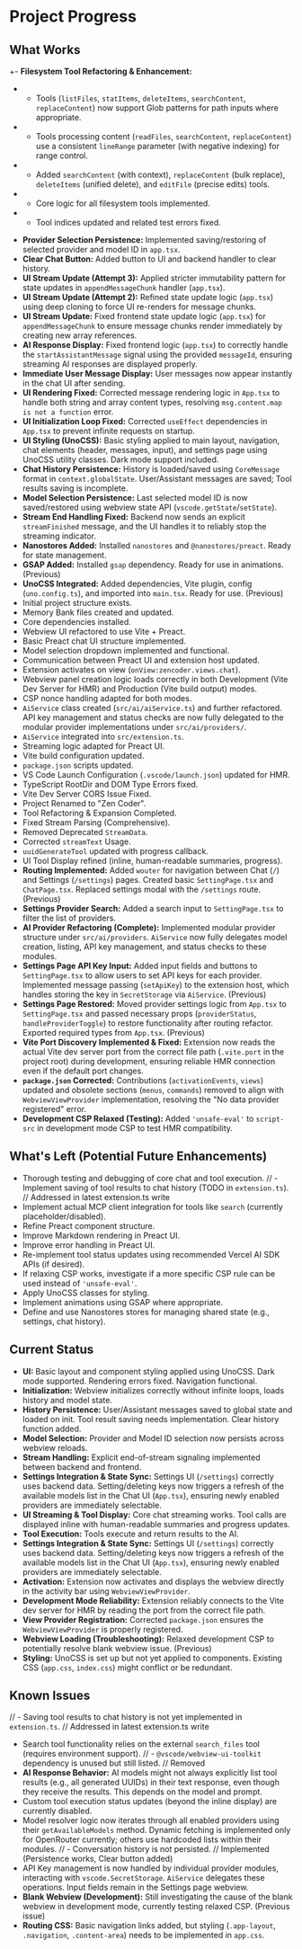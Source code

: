 # Project Progress

## What Works
+- **Filesystem Tool Refactoring & Enhancement:**
+    - Tools (`listFiles`, `statItems`, `deleteItems`, `searchContent`, `replaceContent`) now support Glob patterns for path inputs where appropriate.
+    - Tools processing content (`readFiles`, `searchContent`, `replaceContent`) use a consistent `lineRange` parameter (with negative indexing) for range control.
+    - Added `searchContent` (with context), `replaceContent` (bulk replace), `deleteItems` (unified delete), and `editFile` (precise edits) tools.
+    - Core logic for all filesystem tools implemented.
+    - Tool indices updated and related test errors fixed.
- **Provider Selection Persistence:** Implemented saving/restoring of selected provider and model ID in `app.tsx`.
- **Clear Chat Button:** Added button to UI and backend handler to clear history.
- **UI Stream Update (Attempt 3):** Applied stricter immutability pattern for state updates in `appendMessageChunk` handler (`app.tsx`).
- **UI Stream Update (Attempt 2):** Refined state update logic (`app.tsx`) using deep cloning to force UI re-renders for message chunks.
- **UI Stream Update:** Fixed frontend state update logic (`app.tsx`) for `appendMessageChunk` to ensure message chunks render immediately by creating new array references.
- **AI Response Display:** Fixed frontend logic (`app.tsx`) to correctly handle the `startAssistantMessage` signal using the provided `messageId`, ensuring streaming AI responses are displayed properly.
- **Immediate User Message Display:** User messages now appear instantly in the chat UI after sending.
- **UI Rendering Fixed:** Corrected message rendering logic in `App.tsx` to handle both string and array content types, resolving `msg.content.map is not a function` error.
- **UI Initialization Loop Fixed:** Corrected `useEffect` dependencies in `App.tsx` to prevent infinite requests on startup.
- **UI Styling (UnoCSS):** Basic styling applied to main layout, navigation, chat elements (header, messages, input), and settings page using UnoCSS utility classes. Dark mode support included.
- **Chat History Persistence:** History is loaded/saved using `CoreMessage` format in `context.globalState`. User/Assistant messages are saved; Tool results saving is incomplete.
- **Model Selection Persistence:** Last selected model ID is now saved/restored using webview state API (`vscode.getState`/`setState`).
- **Stream End Handling Fixed:** Backend now sends an explicit `streamFinished` message, and the UI handles it to reliably stop the streaming indicator.
- **Nanostores Added:** Installed `nanostores` and `@nanostores/preact`. Ready for state management.
- **GSAP Added:** Installed `gsap` dependency. Ready for use in animations. (Previous)
- **UnoCSS Integrated:** Added dependencies, Vite plugin, config (`uno.config.ts`), and imported into `main.tsx`. Ready for use. (Previous)
- Initial project structure exists.
- Memory Bank files created and updated.
- Core dependencies installed.
- Webview UI refactored to use Vite + Preact.
- Basic Preact chat UI structure implemented.
- Model selection dropdown implemented and functional.
- Communication between Preact UI and extension host updated.
- Extension activates on view (`onView:zencoder.views.chat`).
- Webview panel creation logic loads correctly in both Development (Vite Dev Server for HMR) and Production (Vite build output) modes.
- CSP nonce handling adapted for both modes.
- `AiService` class created (`src/ai/aiService.ts`) and further refactored. API key management and status checks are now fully delegated to the modular provider implementations under `src/ai/providers/`.
- `AiService` integrated into `src/extension.ts`.
- Streaming logic adapted for Preact UI.
- Vite build configuration updated.
- `package.json` scripts updated.
- VS Code Launch Configuration (`.vscode/launch.json`) updated for HMR.
- TypeScript RootDir and DOM Type Errors fixed.
- Vite Dev Server CORS Issue Fixed.
- Project Renamed to \"Zen Coder\".
- Tool Refactoring & Expansion Completed.
- Fixed Stream Parsing (Comprehensive).
- Removed Deprecated `StreamData`.
- Corrected `streamText` Usage.
- `uuidGenerateTool` updated with progress callback.
- UI Tool Display refined (inline, human-readable summaries, progress).
- **Routing Implemented:** Added `wouter` for navigation between Chat (`/`) and Settings (`/settings`) pages. Created basic `SettingPage.tsx` and `ChatPage.tsx`. Replaced settings modal with the `/settings` route. (Previous)
- **Settings Provider Search:** Added a search input to `SettingPage.tsx` to filter the list of providers.
- **AI Provider Refactoring (Complete):** Implemented modular provider structure under `src/ai/providers`. `AiService` now fully delegates model creation, listing, API key management, and status checks to these modules.
- **Settings Page API Key Input:** Added input fields and buttons to `SettingPage.tsx` to allow users to set API keys for each provider. Implemented message passing (`setApiKey`) to the extension host, which handles storing the key in `SecretStorage` via `AiService`. (Previous)
- **Settings Page Restored:** Moved provider settings logic from `App.tsx` to `SettingPage.tsx` and passed necessary props (`providerStatus`, `handleProviderToggle`) to restore functionality after routing refactor. Exported required types from `App.tsx`. (Previous)
- **Vite Port Discovery Implemented & Fixed:** Extension now reads the actual Vite dev server port from the correct file path (`.vite.port` in the project root) during development, ensuring reliable HMR connection even if the default port changes.
- **`package.json` Corrected:** Contributions (`activationEvents`, `views`) updated and obsolete sections (`menus`, `commands`) removed to align with `WebviewViewProvider` implementation, resolving the "No data provider registered" error.
- **Development CSP Relaxed (Testing):** Added `'unsafe-eval'` to `script-src` in development mode CSP to test HMR compatibility.

## What's Left (Potential Future Enhancements)
- Thorough testing and debugging of core chat and tool execution.
// - Implement saving of tool results to chat history (TODO in `extension.ts`). // Addressed in latest extension.ts write
- Implement actual MCP client integration for tools like `search` (currently placeholder/disabled).
- Refine Preact component structure.
- Improve Markdown rendering in Preact UI.
- Improve error handling in Preact UI.
- Re-implement tool status updates using recommended Vercel AI SDK APIs (if desired).
- If relaxing CSP works, investigate if a more specific CSP rule can be used instead of `'unsafe-eval'`.
- Apply UnoCSS classes for styling.
- Implement animations using GSAP where appropriate.
- Define and use Nanostores stores for managing shared state (e.g., settings, chat history).

## Current Status
- **UI:** Basic layout and component styling applied using UnoCSS. Dark mode supported. Rendering errors fixed. Navigation functional.
- **Initialization:** Webview initializes correctly without infinite loops, loads history and model state.
- **History Persistence:** User/Assistant messages saved to global state and loaded on init. Tool result saving needs implementation. Clear history function added.
- **Model Selection:** Provider and Model ID selection now persists across webview reloads.
- **Stream Handling:** Explicit end-of-stream signaling implemented between backend and frontend.
- **Settings Integration & State Sync:** Settings UI (`/settings`) correctly uses backend data. Setting/deleting keys now triggers a refresh of the available models list in the Chat UI (`App.tsx`), ensuring newly enabled providers are immediately selectable.
- **UI Streaming & Tool Display:** Core chat streaming works. Tool calls are displayed inline with human-readable summaries and progress updates.
- **Tool Execution:** Tools execute and return results to the AI.
- **Settings Integration & State Sync:** Settings UI (`/settings`) correctly uses backend data. Setting/deleting keys now triggers a refresh of the available models list in the Chat UI (`App.tsx`), ensuring newly enabled providers are immediately selectable.
- **Activation:** Extension now activates and displays the webview directly in the activity bar using `WebviewViewProvider`.
- **Development Mode Reliability:** Extension reliably connects to the Vite dev server for HMR by reading the port from the correct file path.
- **View Provider Registration:** Corrected `package.json` ensures the `WebviewViewProvider` is properly registered.
- **Webview Loading (Troubleshooting):** Relaxed development CSP to potentially resolve blank webview issue. (Previous)
- **Styling:** UnoCSS is set up but not yet applied to components. Existing CSS (`app.css`, `index.css`) might conflict or be redundant.

## Known Issues
// - Saving tool results to chat history is not yet implemented in `extension.ts`. // Addressed in latest extension.ts write
- Search tool functionality relies on the external `search_files` tool (requires environment support).
// - `@vscode/webview-ui-toolkit` dependency is unused but still listed. // Removed
- **AI Response Behavior:** AI models might not always explicitly list tool results (e.g., all generated UUIDs) in their text response, even though they receive the results. This depends on the model and prompt.
- Custom tool execution status updates (beyond the inline display) are currently disabled.
- Model resolver logic now iterates through all enabled providers using their `getAvailableModels` method. Dynamic fetching is implemented only for OpenRouter currently; others use hardcoded lists within their modules.
// - Conversation history is not persisted. // Implemented (Persistence works, Clear button added)
- API Key management is now handled by individual provider modules, interacting with `vscode.SecretStorage`. `AiService` delegates these operations. Input fields remain in the Settings page webview.
- **Blank Webview (Development):** Still investigating the cause of the blank webview in development mode, currently testing relaxed CSP. (Previous issue)
- **Routing CSS:** Basic navigation links added, but styling (`.app-layout`, `.navigation`, `.content-area`) needs to be implemented in `app.css`.